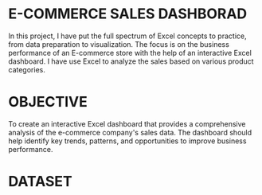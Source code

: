 # E-COMMERCE SALES DASHBORAD
 In this project, I have put the full spectrum of Excel concepts to practice, from data preparation to visualization. The focus is on the business performance of an E-commerce store with the help 
 of an interactive Excel dashboard. I have use Excel to analyze the sales based on various product categories.

# OBJECTIVE
 To create an interactive Excel dashboard that provides a comprehensive analysis of the e-commerce company's sales data. The dashboard should help identify key trends, patterns, and opportunities to improve business 
 performance.

# DATASET
